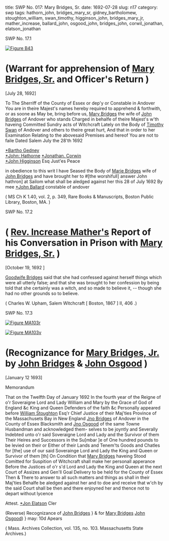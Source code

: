 title: SWP No. 017: Mary Bridges, Sr.
date: 1692-07-28
slug: n17
category: swp
tags: hathorn_john, bridges_mary_sr, gidney_bartholomew, stoughton_william, swan_timothy, higginson_john, bridges_mary_jr, mather_increase, ballard_john, osgood_john, bridges_john, corwil_jonathan, elatson_jonathan


<div markdown class="doc" id="n17.1">

<div class="doc_id">SWP No. 17.1</div>


<span markdown class="figure">[![Figure B43](archives/BPL/gifs/B43.gif)](archives/BPL/LARGE/B43.jpg)</span>

# (Warrant for apprehension of [Mary Bridges, Sr.](/tag/bridges_mary_sr.html) and Officer's Return )

[July 28, 1692]

To The Sherriff of the County of Essex or dep'y or Constable in  Andover
You are in theire Majest's names hereby required to apprehend  & forthwith, or as soone as May be, bring before us, [Mary Bridges](/tag/bridges_mary_sr.html) the wife of [John Bridges](/tag/bridges_john.html) of Andover who stands Charged in behalfe of  theire Majest's w'th haveing Committed Sundry acts of Witchcraft  Lately on the Body of [Timothy Swan](/tag/swan_timothy.html) of Andover and others to theire great hurt, And that in order to her Examination Relating  to the abovesaid Premises and hereof You are not to faile Dated  Salem July the 28'th 1692

[*Bartho Gedney](/tag/gidney_bartholomew.html)  
[*John: Hathorne](/tag/hathorn_john.html) 
[*Jonathan. Corwin](/tag/corwil_jonathan.html)  
[*John Higginson](/tag/higginson_john.html) Esq
Just'es Peace 

in obedience to this writ I have Seased the Body of [Marie Bridges](/tag/bridges_mary_sr.html)  wife of [John Bridges](/tag/bridges_john.html) and have brought her to #[the worshifull] answer John hathron] at Sailom  what shall be aledged against her this 28 of July 1692   By mee [*John Ballard](/tag/ballard_john.html)  constable of andover 

( MS Ch K 1.40, vol. 2, p. 349, Rare Books & Manuscripts, Boston Public Library, Boston, MA. )

</div>



<div markdown class="doc" id="n17.2">

<div class="doc_id">SWP No. 17.2</div>


# ( [Rev. Increase Mather's](/tag/mather_increase.html) Report of his Conversation in Prison with [Mary Bridges, Sr.](/tag/bridges_mary_sr.html) )

[October 19, 1692 ]

[Goodwife Bridges](/tag/bridges_mary_sr.html) said that she had confessed against herself things which were all utterly false; and that she was brought to her confession by being told that she certainly was a witch, and so made to believe it, -- though she had no other grounds so to believe.

( Charles W. Upham,  Salem Witchcraft [ Boston, 1867 ] II, 406 .)


</div>



<div markdown class="doc" id="n17.3">

<div class="doc_id">SWP No. 17.3</div>

<span markdown class="figure">[![Figure MA103r](archives/MA135/small/MA103r.jpg)](archives/MA135/large/MA103r.jpg)</span>

<span markdown class="figure">[![Figure MA103v](archives/MA135/small/MA103v.jpg)](archives/MA135/large/MA103v.jpg)</span>

# (Recognizance for [Mary Bridges, Jr.](/tag/bridges_mary_jr.html) by [John Bridges](/tag/bridges_john.html) & [John Osgood](/tag/osgood_john.html) )

[January 12 1693]

Memorandum 

That on the Twelfth Day of January 1692 In the fourth year of the  Reigne of o'r Soveraigne Lord and Lady William and Mary by the  Grace of God of England &c King and Queen Defenders of the faith  &c Personally appeared before [William Stoughton](/tag/stoughton_william.html) Esq'r Chief Justice  of their Maj'ties Province of the Massachusets Bay in New England  [Jno Bridges](/tag/bridges_john.html) of Andover in the County of Essex Blacksmith and [Jno Osgood](/tag/osgood_john.html) of the same Towne Husbandman and acknowledged them-  selves to be joyntly and Severally Indebted unto o'r said Soveraigne  Lord and Lady and the Survivor of them Their Heires and Successors  in the Su[mbar ]e of One hundred pounds to be levied on their or Either  of their Lands and Tenem'ts Goods and Chatles for [the] use of our  said Soverainge Lord and Lady the King and Queen or Survivor of  them [th] On Condition that [Mary Bridges](/tag/bridges_mary_jr.html) haveing Stood Comitted for  Suspition of Witchcraft shall make her personall apperance Before  the Justices of o'r s'd Lord and Lady the King and Queen at the  next Court of Assizes and Gen'll Goal Delivery to be held for the  County of Essex Then & There to answer to all such matters and  things as shall in their Maj'ties Behalfe be aledged against her and to  doe and receive that w'ch by the said Court shall be then and there  enjoyned her and thence not to depart without lycence

  Attest. 
  [*Jon Elatson](/tag/elatson_jonathan.html) Cler 

(Reverse) Recognizance of 
[John Bridges](/tag/bridges_john.html) }
            &                             for [Mary Bridges](/tag/bridges_mary_jr.html) 
[John Osgood](/tag/osgood_john.html))  }
may: 10d Apears  

( Mass. Archives Collection, vol. 135, no. 103. Massachusetts State Archives.)

</div>

